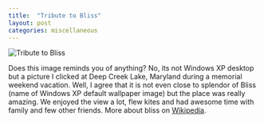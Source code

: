 ```yaml
---
title:  "Tribute to Bliss"
layout: post
categories: miscellaneous
---
```


![Tribute to Bliss](/assets/images/bliss_tribute_desktop.png)

Does this image reminds you of anything? No, its not Windows XP desktop but a picture I clicked at Deep Creek Lake, Maryland during a memorial weekend vacation. Well, I agree that it is not even close to splendor of Bliss (name of Windows XP default wallpaper image) but the place was really amazing. We enjoyed the view a lot, flew kites and had awesome time with family and few other friends. More about bliss on [Wikipedia].

[Wikipedia]: https://en.wikipedia.org/wiki/Bliss_(image)
